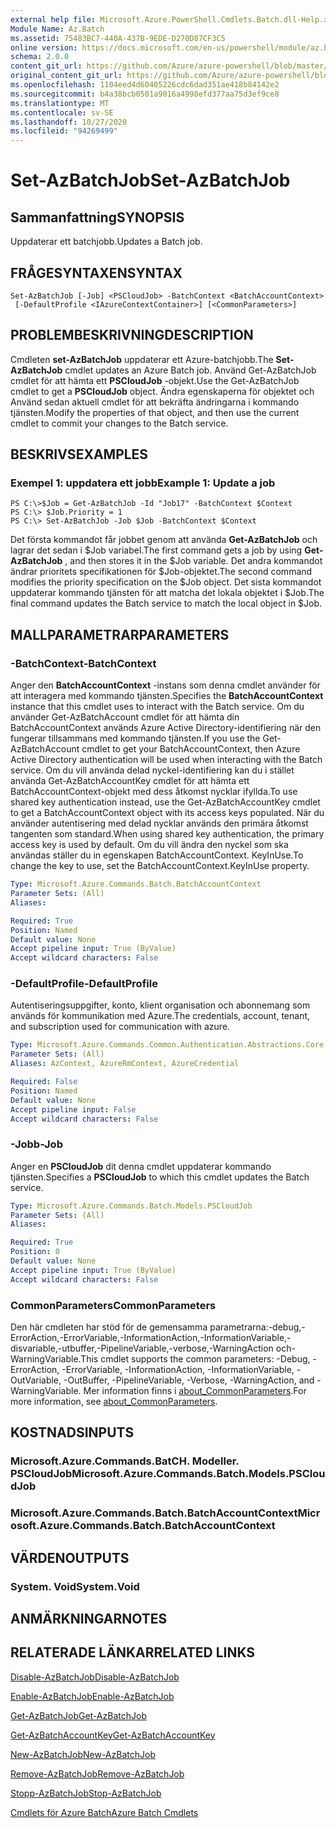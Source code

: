 ```yaml
---
external help file: Microsoft.Azure.PowerShell.Cmdlets.Batch.dll-Help.xml
Module Name: Az.Batch
ms.assetid: 75483BC7-440A-437B-9EDE-D270D87CF3C5
online version: https://docs.microsoft.com/en-us/powershell/module/az.batch/set-azbatchjob
schema: 2.0.0
content_git_url: https://github.com/Azure/azure-powershell/blob/master/src/Batch/Batch/help/Set-AzBatchJob.md
original_content_git_url: https://github.com/Azure/azure-powershell/blob/master/src/Batch/Batch/help/Set-AzBatchJob.md
ms.openlocfilehash: 1104eed4d60405226cdc6dad351ae418b84142e2
ms.sourcegitcommit: b4a38bcb0501a9016a4998efd377aa75d3ef9ce8
ms.translationtype: MT
ms.contentlocale: sv-SE
ms.lasthandoff: 10/27/2020
ms.locfileid: "94269499"
---
```

# <span data-ttu-id="e121d-101">Set-AzBatchJob</span><span class="sxs-lookup"><span data-stu-id="e121d-101">Set-AzBatchJob</span></span>

## <span data-ttu-id="e121d-102">Sammanfattning</span><span class="sxs-lookup"><span data-stu-id="e121d-102">SYNOPSIS</span></span>
<span data-ttu-id="e121d-103">Uppdaterar ett batchjobb.</span><span class="sxs-lookup"><span data-stu-id="e121d-103">Updates a Batch job.</span></span>

## <span data-ttu-id="e121d-104">FRÅGESYNTAXEN</span><span class="sxs-lookup"><span data-stu-id="e121d-104">SYNTAX</span></span>

```
Set-AzBatchJob [-Job] <PSCloudJob> -BatchContext <BatchAccountContext>
 [-DefaultProfile <IAzureContextContainer>] [<CommonParameters>]
```

## <span data-ttu-id="e121d-105">PROBLEMBESKRIVNING</span><span class="sxs-lookup"><span data-stu-id="e121d-105">DESCRIPTION</span></span>
<span data-ttu-id="e121d-106">Cmdleten **set-AzBatchJob** uppdaterar ett Azure-batchjobb.</span><span class="sxs-lookup"><span data-stu-id="e121d-106">The **Set-AzBatchJob** cmdlet updates an Azure Batch job.</span></span>
<span data-ttu-id="e121d-107">Använd Get-AzBatchJob cmdlet för att hämta ett **PSCloudJob** -objekt.</span><span class="sxs-lookup"><span data-stu-id="e121d-107">Use the Get-AzBatchJob cmdlet to get a **PSCloudJob** object.</span></span>
<span data-ttu-id="e121d-108">Ändra egenskaperna för objektet och Använd sedan aktuell cmdlet för att bekräfta ändringarna i kommando tjänsten.</span><span class="sxs-lookup"><span data-stu-id="e121d-108">Modify the properties of that object, and then use the current cmdlet to commit your changes to the Batch service.</span></span>

## <span data-ttu-id="e121d-109">BESKRIVS</span><span class="sxs-lookup"><span data-stu-id="e121d-109">EXAMPLES</span></span>

### <span data-ttu-id="e121d-110">Exempel 1: uppdatera ett jobb</span><span class="sxs-lookup"><span data-stu-id="e121d-110">Example 1: Update a job</span></span>
```
PS C:\>$Job = Get-AzBatchJob -Id "Job17" -BatchContext $Context
PS C:\> $Job.Priority = 1
PS C:\> Set-AzBatchJob -Job $Job -BatchContext $Context
```

<span data-ttu-id="e121d-111">Det första kommandot får jobbet genom att använda **Get-AzBatchJob** och lagrar det sedan i $Job variabel.</span><span class="sxs-lookup"><span data-stu-id="e121d-111">The first command gets a job by using **Get-AzBatchJob** , and then stores it in the $Job variable.</span></span>
<span data-ttu-id="e121d-112">Det andra kommandot ändrar prioritets specifikationen för $Job-objektet.</span><span class="sxs-lookup"><span data-stu-id="e121d-112">The second command modifies the priority specification on the $Job object.</span></span>
<span data-ttu-id="e121d-113">Det sista kommandot uppdaterar kommando tjänsten för att matcha det lokala objektet i $Job.</span><span class="sxs-lookup"><span data-stu-id="e121d-113">The final command updates the Batch service to match the local object in $Job.</span></span>

## <span data-ttu-id="e121d-114">MALLPARAMETRAR</span><span class="sxs-lookup"><span data-stu-id="e121d-114">PARAMETERS</span></span>

### <span data-ttu-id="e121d-115">-BatchContext</span><span class="sxs-lookup"><span data-stu-id="e121d-115">-BatchContext</span></span>
<span data-ttu-id="e121d-116">Anger den **BatchAccountContext** -instans som denna cmdlet använder för att interagera med kommando tjänsten.</span><span class="sxs-lookup"><span data-stu-id="e121d-116">Specifies the **BatchAccountContext** instance that this cmdlet uses to interact with the Batch service.</span></span>
<span data-ttu-id="e121d-117">Om du använder Get-AzBatchAccount cmdlet för att hämta din BatchAccountContext används Azure Active Directory-identifiering när den fungerar tillsammans med kommando tjänsten.</span><span class="sxs-lookup"><span data-stu-id="e121d-117">If you use the Get-AzBatchAccount cmdlet to get your BatchAccountContext, then Azure Active Directory authentication will be used when interacting with the Batch service.</span></span> <span data-ttu-id="e121d-118">Om du vill använda delad nyckel-identifiering kan du i stället använda Get-AzBatchAccountKey cmdlet för att hämta ett BatchAccountContext-objekt med dess åtkomst nycklar ifyllda.</span><span class="sxs-lookup"><span data-stu-id="e121d-118">To use shared key authentication instead, use the Get-AzBatchAccountKey cmdlet to get a BatchAccountContext object with its access keys populated.</span></span> <span data-ttu-id="e121d-119">När du använder autentisering med delad nycklar används den primära åtkomst tangenten som standard.</span><span class="sxs-lookup"><span data-stu-id="e121d-119">When using shared key authentication, the primary access key is used by default.</span></span> <span data-ttu-id="e121d-120">Om du vill ändra den nyckel som ska användas ställer du in egenskapen BatchAccountContext. KeyInUse.</span><span class="sxs-lookup"><span data-stu-id="e121d-120">To change the key to use, set the BatchAccountContext.KeyInUse property.</span></span>

```yaml
Type: Microsoft.Azure.Commands.Batch.BatchAccountContext
Parameter Sets: (All)
Aliases:

Required: True
Position: Named
Default value: None
Accept pipeline input: True (ByValue)
Accept wildcard characters: False
```

### <span data-ttu-id="e121d-121">-DefaultProfile</span><span class="sxs-lookup"><span data-stu-id="e121d-121">-DefaultProfile</span></span>
<span data-ttu-id="e121d-122">Autentiseringsuppgifter, konto, klient organisation och abonnemang som används för kommunikation med Azure.</span><span class="sxs-lookup"><span data-stu-id="e121d-122">The credentials, account, tenant, and subscription used for communication with azure.</span></span>

```yaml
Type: Microsoft.Azure.Commands.Common.Authentication.Abstractions.Core.IAzureContextContainer
Parameter Sets: (All)
Aliases: AzContext, AzureRmContext, AzureCredential

Required: False
Position: Named
Default value: None
Accept pipeline input: False
Accept wildcard characters: False
```

### <span data-ttu-id="e121d-123">-Jobb</span><span class="sxs-lookup"><span data-stu-id="e121d-123">-Job</span></span>
<span data-ttu-id="e121d-124">Anger en **PSCloudJob** dit denna cmdlet uppdaterar kommando tjänsten.</span><span class="sxs-lookup"><span data-stu-id="e121d-124">Specifies a **PSCloudJob** to which this cmdlet updates the Batch service.</span></span>

```yaml
Type: Microsoft.Azure.Commands.Batch.Models.PSCloudJob
Parameter Sets: (All)
Aliases:

Required: True
Position: 0
Default value: None
Accept pipeline input: True (ByValue)
Accept wildcard characters: False
```

### <span data-ttu-id="e121d-125">CommonParameters</span><span class="sxs-lookup"><span data-stu-id="e121d-125">CommonParameters</span></span>
<span data-ttu-id="e121d-126">Den här cmdleten har stöd för de gemensamma parametrarna:-debug,-ErrorAction,-ErrorVariable,-InformationAction,-InformationVariable,-disvariable,-utbuffer,-PipelineVariable,-verbose,-WarningAction och-WarningVariable.</span><span class="sxs-lookup"><span data-stu-id="e121d-126">This cmdlet supports the common parameters: -Debug, -ErrorAction, -ErrorVariable, -InformationAction, -InformationVariable, -OutVariable, -OutBuffer, -PipelineVariable, -Verbose, -WarningAction, and -WarningVariable.</span></span> <span data-ttu-id="e121d-127">Mer information finns i [about_CommonParameters](http://go.microsoft.com/fwlink/?LinkID=113216).</span><span class="sxs-lookup"><span data-stu-id="e121d-127">For more information, see [about_CommonParameters](http://go.microsoft.com/fwlink/?LinkID=113216).</span></span>

## <span data-ttu-id="e121d-128">KOSTNADS</span><span class="sxs-lookup"><span data-stu-id="e121d-128">INPUTS</span></span>

### <span data-ttu-id="e121d-129">Microsoft.Azure.Commands.BatCH. Modeller. PSCloudJob</span><span class="sxs-lookup"><span data-stu-id="e121d-129">Microsoft.Azure.Commands.Batch.Models.PSCloudJob</span></span>

### <span data-ttu-id="e121d-130">Microsoft.Azure.Commands.Batch.BatchAccountContext</span><span class="sxs-lookup"><span data-stu-id="e121d-130">Microsoft.Azure.Commands.Batch.BatchAccountContext</span></span>

## <span data-ttu-id="e121d-131">VÄRDEN</span><span class="sxs-lookup"><span data-stu-id="e121d-131">OUTPUTS</span></span>

### <span data-ttu-id="e121d-132">System. Void</span><span class="sxs-lookup"><span data-stu-id="e121d-132">System.Void</span></span>

## <span data-ttu-id="e121d-133">ANMÄRKNINGAR</span><span class="sxs-lookup"><span data-stu-id="e121d-133">NOTES</span></span>

## <span data-ttu-id="e121d-134">RELATERADE LÄNKAR</span><span class="sxs-lookup"><span data-stu-id="e121d-134">RELATED LINKS</span></span>

[<span data-ttu-id="e121d-135">Disable-AzBatchJob</span><span class="sxs-lookup"><span data-stu-id="e121d-135">Disable-AzBatchJob</span></span>](./Disable-AzBatchJob.md)

[<span data-ttu-id="e121d-136">Enable-AzBatchJob</span><span class="sxs-lookup"><span data-stu-id="e121d-136">Enable-AzBatchJob</span></span>](./Enable-AzBatchJob.md)

[<span data-ttu-id="e121d-137">Get-AzBatchJob</span><span class="sxs-lookup"><span data-stu-id="e121d-137">Get-AzBatchJob</span></span>](./Get-AzBatchJob.md)

[<span data-ttu-id="e121d-138">Get-AzBatchAccountKey</span><span class="sxs-lookup"><span data-stu-id="e121d-138">Get-AzBatchAccountKey</span></span>](./Get-AzBatchAccountKey.md)

[<span data-ttu-id="e121d-139">New-AzBatchJob</span><span class="sxs-lookup"><span data-stu-id="e121d-139">New-AzBatchJob</span></span>](./New-AzBatchJob.md)

[<span data-ttu-id="e121d-140">Remove-AzBatchJob</span><span class="sxs-lookup"><span data-stu-id="e121d-140">Remove-AzBatchJob</span></span>](./Remove-AzBatchJob.md)

[<span data-ttu-id="e121d-141">Stopp-AzBatchJob</span><span class="sxs-lookup"><span data-stu-id="e121d-141">Stop-AzBatchJob</span></span>](./Stop-AzBatchJob.md)

[<span data-ttu-id="e121d-142">Cmdlets för Azure Batch</span><span class="sxs-lookup"><span data-stu-id="e121d-142">Azure Batch Cmdlets</span></span>](/powershell/module/Az.Batch/)
